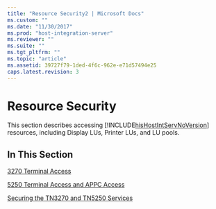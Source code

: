 ```yaml
---
title: "Resource Security2 | Microsoft Docs"
ms.custom: ""
ms.date: "11/30/2017"
ms.prod: "host-integration-server"
ms.reviewer: ""
ms.suite: ""
ms.tgt_pltfrm: ""
ms.topic: "article"
ms.assetid: 39727f79-1ded-4f6c-962e-e71d57494e25
caps.latest.revision: 3
---
```

# Resource Security
This section describes accessing [!INCLUDE[hisHostIntServNoVersion](../includes/hishostintservnoversion-md.md)] resources, including Display LUs, Printer LUs, and LU pools.  
  
## In This Section  
 [3270 Terminal Access](../core/3270-terminal-access1.md)  
  
 [5250 Terminal Access and APPC Access](../core/5250-terminal-access-and-appc-access1.md)  
  
 [Securing the TN3270 and TN5250 Services](../core/securing-the-tn3270-and-tn5250-services1.md)